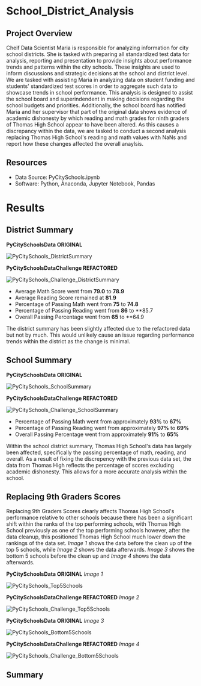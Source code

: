 # School_District_Analysis
## Project Overview
Cheif Data Scientist Maria is responsible for analyzing information for city school districts. She is tasked with preparing all standardized test data for analysis, reporting and presentation to provide insights about performance trends and patterns within the city schools. These insights are used to inform discussions and strategic decisions at the school and district level. We are tasked with assisting Maria in analyzing data on student funding and students' standardized test scores in order to aggregate such data to showcase trends in school performance. This analysis is designed to assist the school board and superindendent in making decisions regarding the school budgets and priorities. Additionally, the school board has notified Maria and her supervisor that part of the original data shows evidence of academic dishonesty by which reading and math grades for ninth graders of Thomas High School appear to have been altered. As this causes a discrepancy within the data, we are tasked to conduct a second analysis replacing Thomas High School's reading and math values with NaNs and report how these changes affected the overall anaylsis. 

## Resources
- Data Source: PyCitySchools.ipynb 
- Software: Python, Anaconda, Jupyter Notebook, Pandas

# Results
## District Summary

**PyCitySchoolsData ORIGINAL**

![PyCitySchools_DistrictSummary](https://user-images.githubusercontent.com/107603065/179451204-08e81e36-2228-400e-ad15-6fcfe092afc9.png)


**PyCitySchoolsDataChallenge REFACTORED** 

![PyCitySchools_Challenge_DistrictSummary](https://user-images.githubusercontent.com/107603065/179449188-395464ba-a960-481b-997f-92bc478da7d4.png)

- Average Math Score went from **79.0** to **78.9**
- Average Reading Score remained at **81.9**
- Percentage of Passing Math went from **75** to **74.8**
- Percentage of Passing Reading went from **86** to **85.7
- Overall Passing Percentage went from **65** to **64.9

The district summary has been slightly affected due to the refactored data but not by much. This would unlikely cause an issue regarding performance trends within the district as the change is minimal.

## School Summary
 
**PyCitySchoolsData ORIGINAL** 

![PyCitySchools_SchoolSummary](https://user-images.githubusercontent.com/107603065/179451153-879fbe84-ae90-4049-ba1d-673514685b54.png)


**PyCitySchoolsDataChallenge REFACTORED**

![PyCitySchools_Challenge_SchoolSummary](https://user-images.githubusercontent.com/107603065/179449307-b70ab258-48ee-495c-adfd-67036d592dea.png)

- Percentage of Passing Math went from approximately **93%** to **67%**
- Percentage of Passing Reading went from approximately **97%** to **69%**
- Overall Passing Percentage went from approximately **91%** to **65%**

Within the school district summary, Thomas High School's data has largely been affected, specifically the passing percentage of math, reading, and overall. As a result of fixing the discrepency with the previous data set, the data from Thomas High reflects the percentage of scores excluding academic dishonesty. This allows for a more accurate analysis within the school. 
  
## Replacing 9th Graders Scores

Replacing 9th Graders Scores clearly affects Thomas High School's performance relative to other schools because there has been a significant shift within the ranks of the top performing schools, with Thomas High School previously as one of the top performing schools however, after the data cleanup, this positioned Thomas High School much lower down the rankings of the data set. *Image 1* shows the data before the clean up of the top 5 schools, while *Image 2* shows the data afterwards. *Image 3* shows the bottom 5 schools before the clean up and *Image 4* shows the data afterwards.  

**PyCitySchoolsData ORIGINAL** *Image 1*

![PyCitySchools_Top5Schools](https://user-images.githubusercontent.com/107603065/179452375-3ed11b1d-0191-4ae7-b36b-ac85b4c06618.png)

**PyCitySchoolsDataChallenge REFACTORED** *Image 2*

![PyCitySchools_Challenge_Top5Schools](https://user-images.githubusercontent.com/107603065/179452400-221974f5-5d51-4d44-83fa-9613530025cd.png)

**PyCitySchoolsData ORIGINAL** *Image 3*

![PyCitySchools_Bottom5Schools](https://user-images.githubusercontent.com/107603065/179452733-b88b0c8c-779f-40df-95bd-e6e521102c10.png)

**PyCitySchoolsDataChallenge REFACTORED** *Image 4*

![PyCitySchools_Challenge_Bottom5Schools](https://user-images.githubusercontent.com/107603065/179452747-dbb63208-d525-4d8c-9b19-f83bbb774c5d.png)


    
## Summary

